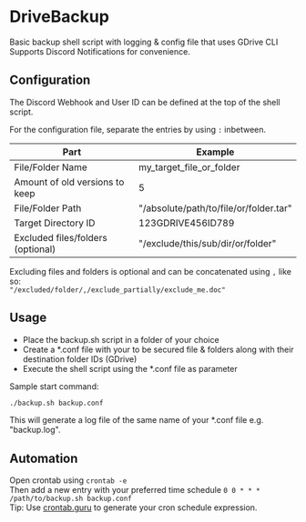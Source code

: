 # DriveBackup
Basic backup shell script with logging &amp; config file that uses GDrive CLI<br>
Supports Discord Notifications for convenience.

## Configuration
The Discord Webhook and User ID can be defined at the top of the shell script.

For the configuration file, separate the entries by using ```:``` inbetween.<br>

| Part | Example |
| ------ | ------ |
| File/Folder Name | my_target_file_or_folder |
| Amount of old versions to keep | 5 |
| File/Folder Path | "/absolute/path/to/file/or/folder.tar" |
| Target Directory ID | 123GDRIVE456ID789 |
| Excluded files/folders (optional) | "/exclude/this/sub/dir/or/folder" |

Excluding files and folders is optional and can be concatenated using ```,``` like so:<br>
```"/excluded/folder/,/exclude_partially/exclude_me.doc"```

## Usage
- Place the backup.sh script in a folder of your choice
- Create a *.conf file with your to be secured file & folders along with their destination folder IDs (GDrive)<br>
- Execute the shell script using the *.conf file as parameter

Sample start command:
```sh
./backup.sh backup.conf
```

This will generate a log file of the same name of your *.conf file e.g. "backup.log".

## Automation
Open crontab using ```crontab -e```<br>
Then add a new entry with your preferred time schedule ```0 0 * * * /path/to/backup.sh backup.conf```<br>
Tip: Use <a href="https://crontab.guru/once-a-day" target="_blank" rel="noreferrer">crontab.guru</a> to generate your cron schedule expression.
